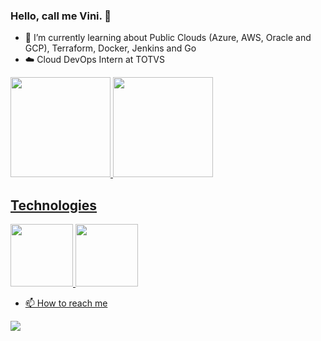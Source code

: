 ### Hello, call me Vini.  👋


- 🐼 I’m currently learning about Public Clouds (Azure, AWS, Oracle and GCP), Terraform, Docker, Jenkins and Go
- ☁️ Cloud DevOps Intern at TOTVS
<div>
  <a href="https://github.com/viniciussineza">
  <img height="160em" src="https://github-readme-stats.vercel.app/api?username=viniciussineza&show_icons=true&theme=synthwave&include_all_commits=true&count_private=true"/>
  <img height="160em" src="https://github-readme-stats.vercel.app/api/top-langs/?username=viniciussineza&layout=compact&langs_count=7&theme=synthwave"/>
</div>
  
  ## Technologies
  <img src="https://www.google.com/url?sa=i&url=https%3A%2F%2Faws.amazon.com%2Fpt%2F&psig=AOvVaw1THbCRke9miIJCvnwwbh1I&ust=1644256649889000&source=images&cd=vfe&ved=0CAsQjRxqFwoTCKDv48DT6_UCFQAAAAAdAAAAABAD" width="100" target="_blank">
  <img src="https://www.google.com/url?sa=i&url=https%3A%2F%2Fwww.terraform.io%2Fcloud-docs%2Fvcs%2Fgithub&psig=AOvVaw36ayssTOjv4_EcuvVt-QAY&ust=1644256697701000&source=images&cd=vfe&ved=0CAsQjRxqFwoTCKD6wdjT6_UCFQAAAAAdAAAAABAD" width="100" target="_blank">
  
  
 
  - 📫 How to reach me
<div>
    <a href="linkedin.com/in/vinícius-sineza-1bba3b28" target="_blank"><img src="https://img.shields.io/badge/-LinkedIn-%230077B5?style=for-the-badge&logo=linkedin&logoColor=white" target="_blank"></a>
</div>
<div>
  <!--![Snake animation](https://github.com/viniciussineza/viniciussineza/blob/main/.github/workflows/main.yml)-->
</div>
